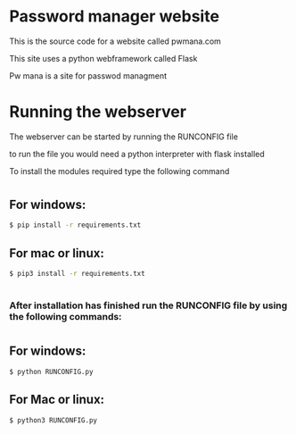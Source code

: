 # Password manager website
This is the source code for a website called pwmana.com

This site uses a python webframework called Flask

Pw mana is a site for passwod managment

# Running the webserver 
The webserver can be started by running the RUNCONFIG file

to run the file you would need a python interpreter with flask installed

To install the modules required type the following command
#

## For windows:
``` bash
$ pip install -r requirements.txt
```

## For mac or linux:
``` bash
$ pip3 install -r requirements.txt
```
#
### After installation has finished run the RUNCONFIG file by using the following commands:
# 

## For windows:
```bash
$ python RUNCONFIG.py
```
## For Mac or linux:
```bash
$ python3 RUNCONFIG.py
```
#
